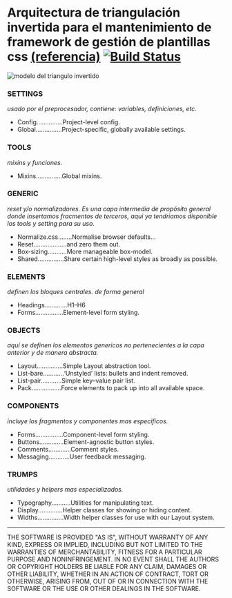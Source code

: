 # Arquitectura de triangulación invertida para el mantenimiento de framework de gestión de plantillas css [(referencia)][2] [![Build Status](https://travis-ci.org/alegorico/forkfrcss.svg?branch=master)](https://travis-ci.org/alegorico/forkfrcss)

![modelo del triangulo invertido][1]

 ### SETTINGS
 _usado por el preprocesador, contiene: variables, definiciones, etc._
 * Config...............Project-level config.
 * Global...............Project-specific, globally available settings.
 
 ###  TOOLS
 _mixins y funciones._
 * Mixins...............Global mixins.
 
 ###  GENERIC
 _reset y/o normalizadores. Es una capa intermedia de propósito general donde insertamos fracmentos de terceros, aqui ya tendriamos disponible los tools y setting para su uso._
 * Normalize.css........Normalise browser defaults…
 * Reset................…and zero them out.
 * Box-sizing...........More manageable box-model.
 * Shared...............Share certain high-level styles as broadly as possible.
 
 ###  ELEMENTS
 _definen los bloques centrales. de forma general_
 * Headings.............H1–H6
 * Forms................Element-level form styling.
 
 ###  OBJECTS
 _aquí se definen los elementos genericos no pertenecientes a la capa anterior y de manera abstracta._
 * Layout...............Simple Layout abstraction tool.
 * List-bare............‘Unstyled’ lists: bullets and indent removed.
 * List-pair............Simple key–value pair list.
 * Pack.................Force elements to pack up into all available space.
 
 ###  COMPONENTS
 _incluye los fragmentos y componentes mas especificos._
 * Forms................Component-level form styling.
 * Buttons..............Element-agnostic button styles.
 * Comments.............Comment styles.
 * Messaging............User feedback messaging.
 
 ###  TRUMPS
 _utilidades y helpers mas especializados._
 * Typography...........Utilities for manipulating text.
 * Display..............Helper classes for showing or hiding content.
 * Widths...............Width helper classes for use with our Layout system.

---

THE SOFTWARE IS PROVIDED "AS IS", WITHOUT WARRANTY OF ANY KIND, EXPRESS OR IMPLIED, INCLUDING BUT NOT LIMITED TO THE WARRANTIES OF MERCHANTABILITY, FITNESS FOR A PARTICULAR PURPOSE AND NONINFRINGEMENT. IN NO EVENT SHALL THE AUTHORS OR COPYRIGHT HOLDERS BE LIABLE FOR ANY CLAIM, DAMAGES OR OTHER LIABILITY, WHETHER IN AN ACTION OF CONTRACT, TORT OR OTHERWISE, ARISING FROM, OUT OF OR IN CONNECTION WITH THE SOFTWARE OR THE USE OR OTHER DEALINGS IN THE SOFTWARE.

[1]:https://www.xfivecdn.com/xfive/wp-content/uploads/2016/02/01083650/itcss-layers2.svg
[2]:https://www.xfive.co/blog/itcss-scalable-maintainable-css-architecture/
